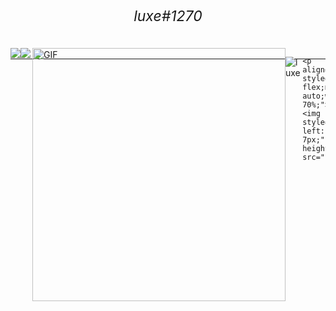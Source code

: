 <h1 align="center"> 
  <h6 style="margin-top: -26px; font-size: 23px;" align="center">luxe#1270</h6>

 -----
  
  <div style="display: flex; margin-top: -32px;">
   <a align="center">
  <img src="https://github-readme-stats.vercel.app/api/top-langs/?username=VissiinLuxe&layout=compact&theme=material-palenight" />
</a>
<a align="center">
  <img src="https://github-readme-stats.vercel.app/api?username=VissiinLuxe&show_icons=true&theme=material-palenight" />
</a>
  
    
<img align="right" height="405px" alt="GIF" src="https://cdn.discordapp.com/attachments/834355690663313421/851199109360517130/1_92.gif" /> 
    
  <p align="left"><img src="https://komarev.com/ghpvc/?username=VISSIINLUXE&color=806fa1" alt="luxe" /></p>
    
   
    
    <p align="center" style="display: flex;margin: auto;width: 70%;">
    <img style="margin-left: 7px;" height="40" src="http://www.lua.org/images/luaa.gif">
 </p>
 
